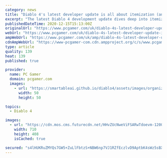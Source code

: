 ```yaml
---
category: news
title: "Diablo 4's latest developer update is all about itemization (and a bit of player stats)"
excerpt: "The latest Diablo 4 development update dives deep into itemization, \"the lifeblood of Diablo,\" with a closer look at changes that have been made since the last time Blizzard talked about the game and ..."
publishedDateTime: 2020-12-15T15:13:00Z
originalUrl: "https://www.pcgamer.com/uk/diablo-4s-latest-developer-update-is-all-about-itemization-and-a-bit-of-player-stats/"
webUrl: "https://www.pcgamer.com/uk/diablo-4s-latest-developer-update-is-all-about-itemization-and-a-bit-of-player-stats/"
ampWebUrl: "https://www.pcgamer.com/uk/amp/diablo-4s-latest-developer-update-is-all-about-itemization-and-a-bit-of-player-stats/"
cdnAmpWebUrl: "https://www-pcgamer-com.cdn.ampproject.org/c/s/www.pcgamer.com/uk/amp/diablo-4s-latest-developer-update-is-all-about-itemization-and-a-bit-of-player-stats/"
type: article
quality: 139
heat: 139
published: true

provider:
  name: PC Gamer
  domain: pcgamer.com
  images:
    - url: "https://smartableai.github.io/diablo4/assets/images/organizations/pcgamer.com-50x50.jpg"
      width: 50
      height: 50

topics:
  - Diablo 4

images:
  - url: "https://cdn.mos.cms.futurecdn.net/HHvZUcNweViFSARwTdoevm-1200-80.jpg"
    width: 710
    height: 408
    isCached: true

secured: "s4lHUKRuZMYQs7GW5+ZuLlFbtzS+NBW6np7VJ1RZfEczlvD9AptbK4sWz5sBXd0HhWdIAT0Q52kwsL9pI8dAHIOyq/vXXRfdxHaO79PYZ9NXWzjr08T8TwMESU9tkOyMtsyatQqASCwE5eH2B0r6tXjTTHdFWVTfK5HJk3q7WsRNRBQ7vUw1Qiki5zluNzFhC/0Ot7p/dPtF+NzQ7oFxGDtVVGID0Pb29qlhH0WvjpbC+sKKfCismWnMXfQMIPK2KLWX6wo4E+5u9L3EQUtWADPkzlVgiXv5sJMWEY9h65wU1pNdXi8iV7wZMPqRCMoMycvQVdkwzcLzQD1DQMX7RTpqUtj4EbchNzVVckIi+a0=;r+QmWKgOGYyJLPVnMob3ng=="
---
```


